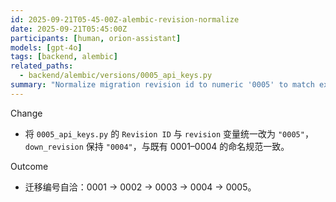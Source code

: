 ```yaml
---
id: 2025-09-21T05-45-00Z-alembic-revision-normalize
date: 2025-09-21T05:45:00Z
participants: [human, orion-assistant]
models: [gpt-4o]
tags: [backend, alembic]
related_paths:
  - backend/alembic/versions/0005_api_keys.py
summary: "Normalize migration revision id to numeric '0005' to match existing 0001–0004"
---
```


Change

- 将 `0005_api_keys.py` 的 `Revision ID` 与 `revision` 变量统一改为 `"0005"`，`down_revision` 保持 `"0004"`，与既有 0001–0004 的命名规范一致。

Outcome

- 迁移编号自洽：0001 → 0002 → 0003 → 0004 → 0005。
